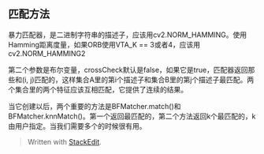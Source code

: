 ## 匹配方法
暴力匹配器，是二进制字符串的描述子，应该用cv2.NORM_HAMMING。使用Hamming距离度量，如果ORB使用VTA_K == 3或者4，应该用cv2.NORM_HAMMING2

第二个参数是布尔变量，crossCheck默认是false，如果它是true，匹配器返回那些和(i, j)匹配的，这样集合A里的第i个描述子和集合B里的第j个描述子最匹配。两个集合里的两个特征应该互相匹配，它提供了连续的结果。

当它创建以后，两个重要的方法是BFMatcher.match()和BFMatcher.knnMatch()。第一个返回最匹配的，第二个方法返回k个最匹配的，k由用户指定。当我们需要多个的时候很有用。


> Written with [StackEdit](https://stackedit.io/).
<!--stackedit_data:
eyJoaXN0b3J5IjpbLTU3MjAyMTcyM119
-->